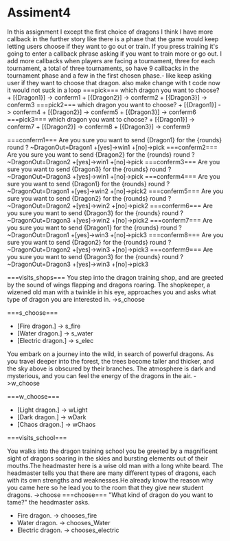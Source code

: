# Assiment4
In this assignment I except the first choice of dragons I think I have more callback in the further story like there is a phase that the game would keep letting users choose if they want to go out or train. 
If you press training it's going to enter a callback phrase asking if you want to train more or go out. 
I add more callbacks when players are facing a tournament, three for each tournament, a total of three tournaments, so have 9 callbacks in the tournament phase 
and a few in the first chosen phase.- like keep asking user if they want to choose that dragon. 
also make change with t code now it would not suck in a loop
===pick===
which dragon you want to choose?
    + [{Dragon1}] -> conferm1
    + [{Dragon2}] -> conferm2
    + [{Dragon3}] -> conferm3
 ===pick2===
which dragon you want to choose?
    + [{Dragon1}] -> conferm4
    + [{Dragon2}] -> conferm5
    + [{Dragon3}] -> conferm6
 ===pick3===
which dragon you want to choose?
    + [{Dragon1}] -> conferm7
    + [{Dragon2}] -> conferm8
    + [{Dragon3}] -> conferm9


 ===conferm1===
 Are you sure you want to send {Dragon1} for the {rounds} round ?
  ~DragonOut=Dragon1
 +[yes]->win1
 +[no]->pick
  ===conferm2===
 Are you sure you want to send {Dragon2} for the {rounds} round ?
 ~DragonOut=Dragon2
 +[yes]->win1
 +[no]->pick
  ===conferm3===
 Are you sure you want to send {Dragon3} for the {rounds} round ?
 ~DragonOut=Dragon3
 +[yes]->win1
 +[no]->pick
  ===conferm4===
 Are you sure you want to send {Dragon1} for the {rounds} round ?
 ~DragonOut=Dragon1
 +[yes]->win2
 +[no]->pick2
  ===conferm5===
 Are you sure you want to send {Dragon2} for the {rounds} round ?
 ~DragonOut=Dragon2
 +[yes]->win2
 +[no]->pick2
  ===conferm6===
 Are you sure you want to send {Dragon3} for the {rounds} round ?
 ~DragonOut=Dragon3
 +[yes]->win2
 +[no]->pick2
  ===conferm7===
 Are you sure you want to send {Dragon1} for the {rounds} round ?
 ~DragonOut=Dragon1
 +[yes]->win3
 +[no]->pick3
  ===conferm8===
 Are you sure you want to send {Dragon2} for the {rounds} round ?
 ~DragonOut=Dragon2
 +[yes]->win3
 +[no]->pick3
  ===conferm9===
 Are you sure you want to send {Dragon3} for the {rounds} round ?
 ~DragonOut=Dragon3
 +[yes]->win3
 +[no]->pick3
 
 
 ===visits_shops===
You step into the dragon training shop, and are greeted by the sound of wings flapping and dragons roaring. The shopkeeper, a wizened old man with a twinkle in his eye, approaches you and asks what type of dragon you are interested in.
->s_choose

===s_choose===
+ [Fire dragon.] -> s_fire
+ [Water dragon.] -> s_water
+ [Electric dragon.] -> s_elec


You embark on a journey into the wild, in search of powerful dragons. As you travel deeper into the forest, the trees become taller and thicker, and the sky above is obscured by their branches. The atmosphere is dark and mysterious, and you can feel the energy of the dragons in the air.
->w_choose

===w_choose===
+ [Light dragon.] -> wLight
+ [Dark dragon.] -> wDark
+ [Chaos dragon.] -> wChaos




===visits_school===

You walks into the dragon training school you be greeted by a magnificent sight of dragons soaring in the skies and bursting elements out of their mouths.The headmaster here is a wise old man with a long white beard. The headmaster tells you that there are many different types of dragons, each with its own strengths and weaknesses.He already know the reason why you came here so he lead you to the room that they give new student dragons.
->choose
===choose===
"What kind of dragon do you want to tame?" the headmaster asks.
+ Fire dragon. -> chooses_fire
+ Water dragon. -> chooses_Water
+ Electric dragon. -> chooses_electric

 
